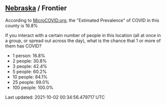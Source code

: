 
## [Nebraska](/united-states/nebraska) / Frontier

According to [MicroCOVID.org](http://microcovid.org),
the "Estimated Prevalence" of COVID in this county is 16.8%

If you interact with a certain number of people in this location
(all at once in a group, or spread out across the day), what is the chance that
1 or more of them has COVID?

- 1 person: 16.8%
- 2 people: 30.8%
- 3 people: 42.4%
- 5 people: 60.2%
- 10 people: 84.1%
- 25 people: 99.0%
- 100 people: 100.0%

Last updated: 2021-10-02 00:34:56.479717 UTC
